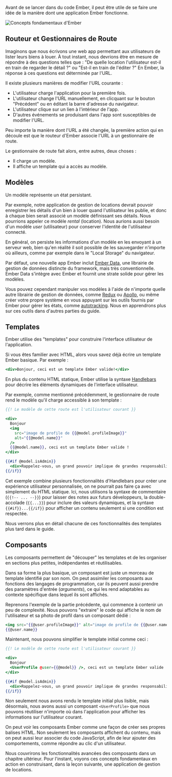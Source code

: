 Avant de se lancer dans du code Ember, il peut être utile de se faire une idée de la manière dont une application Ember fonctionne.

![Concepts fondamentaux d'Ember](/images/ember-core-concepts/ember-core-concepts.svg)

## Routeur et Gestionnaires de Route

Imaginons que nous écrivons une web app permettant aux utilisateurs de lister leurs biens à louer. À tout instant, nous devrions être en mesure de répondre à des questions telles que : "De quelle location l'utilisateur est-il en train de regarder le détail ?" ou "Est-il en train de l'éditer ?" En Ember, la réponse à ces questions est déterminée par l'URL.

Il existe plusieurs manières de modifier l'URL courante :

- L'utilisateur charge l'application pour la première fois.
- L'utilisateur change l'URL manuellement, en clicquant sur le bouton "Précédent" ou en éditant la barre d'adresse du navigateur.
- L'utilisateur clique sur un lien à l'intérieur de l'app.
- D'autres événements se produisant dans l'app sont susceptibles de modifier l'URL.

Peu importe la manière dont l'URL a été changée, la première action qui en découle est que le routeur d'Ember associe l'URL à un gestionnaire de route.

Le gestionnaire de route fait alors, entre autres, deux choses :

- Il charge un modèle.
- Il affiche un template qui a accès au modèle.

## Modèles

Un modèle représente un état persistant.

Par exemple, notre application de gestion de locations devrait pouvoir enregistrer les détails d'un bien à louer quand l'utilisateur les publie, et donc à chaque bien serait associé un modèle définissant ses détails. Nous pourrions appeler ce modèle _rental_ (location). Nous aurions aussi besoin d'un modèle _user_ (utilisateur) pour conserver l'identité de l'utilisateur connecté.

En général, on persiste les informations d'un modèle en les envoyant à un serveur web, bien qu'en réalité il soit possible de les sauvegarder n'importe où ailleurs, comme par exemple dans le "Local Storage" du navigateur.

Par défaut, une nouvelle app Ember inclut [Ember Data](../../models/), une librairie de gestion de données distincte du framework, mais très conventionnelle. Ember Data s'intègre avec Ember et fournit une strate solide pour gérer les modèles.

Vous pouvez cependant manipuler vos modèles à l'aide de n'importe quelle autre librairie de gestion de données, comme [Redux](https://github.com/ember-redux/ember-redux) ou
[Apollo](https://github.com/ember-graphql/ember-apollo-client), ou même créer votre propre système en vous appuyant sur les outils fournis par Ember pour gérer les états, comme [autotracking](../../components/component-state-and-actions/). Nous en apprendrons plus sur ces outils dans d'autres parties du guide.

## Templates

Ember utilise des "templates" pour construire l'interface utilisateur de l'application.

Si vous êtes familier avec HTML, alors vous savez déjà écrire un template Ember basique. Par exemple :

```handlebars {data-filename="app/templates/welcome.hbs"}
<div>Bonjour, ceci est un template Ember valide!</div>
```

En plus du contenu HTML statique, Ember utilise la syntaxe [Handlebars](http://handlebarsjs.com) pour décrire les éléments dynamiques de l'interface utilisateur.

Par exemple, comme mentionné précédemment, le gestionnaire de route rend le modèle qu'il charge accessible à son template :

```handlebars {data-filename="app/templates/welcome.hbs"}
{{! Le modèle de cette route est l'utilisateur courant }}

<div>
  Bonjour
  <img
    src="image de profile de {{@model.profileImage}}"
    alt="{{@model.name}}"
  />
  {{@model.name}}, ceci est un template Ember valide !
</div>

{{#if @model.isAdmin}}
  <div>Rappelez-vous, un grand pouvoir implique de grandes responsabilités!</div>
{{/if}}
```

Cet exemple combine plusieurs fonctionnalités d'Handlebars pour créer une expérience utilisateur personnalisée, on ne pourrait pas faire ça avec simplement du HTML statique.
Ici, nous utilisons la syntaxe de commentaire (`{{!-- ... --}}`) pour laisser des notes aux futurs développeurs, la double-accolade (`{{...}}`) pour inclure des valeurs dynamiques, et la syntaxe `{{#if}}...{{/if}}` pour afficher un contenu seulement si une condition est respectée.

Nous verrons plus en détail chacune de ces fonctionnalités des templates plus tard dans le guide.

## Composants

Les composants permettent de "découper" les templates et de les organiser en sections plus petites, indépendantes et réutilisables.

Dans sa forme la plus basique, un composant est juste un morceau de template identifié par son nom. On peut assimiler les composants aux fonctions des langages de programmation, car ils peuvent aussi prendre des paramètres d'entrée (_arguments_), ce qui les rend adaptables au contexte spécifique dans lequel ils sont affichés.

Reprenons l'exemple de la partie précédente, qui commence à contenir un peu de complexité. Nous pouvons "extraire" le code qui affiche le nom de l'utilisateur et sa photo de profil dans un composant dédié :

```handlebars {data-filename="app/components/user-profile.hbs"}
<img src="{{@user.profileImage}}" alt="image de profile de {{@user.name}}" />
{{@user.name}}
```

Maintenant, nous pouvons simplifier le template initial comme ceci :

```handlebars {data-filename="app/templates/welcome.hbs"}
{{! Le modèle de cette route est l'utilisateur courant }}

<div>
  Bonjour
  <UserProfile @user={{@model}} />, ceci est un template Ember valide !
</div>

{{#if @model.isAdmin}}
  <div>Rappelez-vous, un grand pouvoir implique de grandes responsabilités!</div>
{{/if}}
```

Non seulement nous avons rendu le template initial plus lisible, mais désormais, nous avons aussi un composant `<UserProfile>` que nous pouvons réutiliser n'importe où dans l'application pour afficher les informations sur l'utilisateur courant.

On peut voir les composants Ember comme une façon de créer ses propres balises HTML. Non seulement les composants affichent du contenu, mais on peut aussi leur associer du code JavaScript, afin de leur ajouter des comportements, comme répondre au clic d'un utilisateur.

Nous couvrirons les fonctionnalités avancées des composants dans un chapitre ultérieur. Pour l'instant, voyons ces concepts fondamentaux en action en construisant, dans la leçon suivante, une application de gestion de locations.
